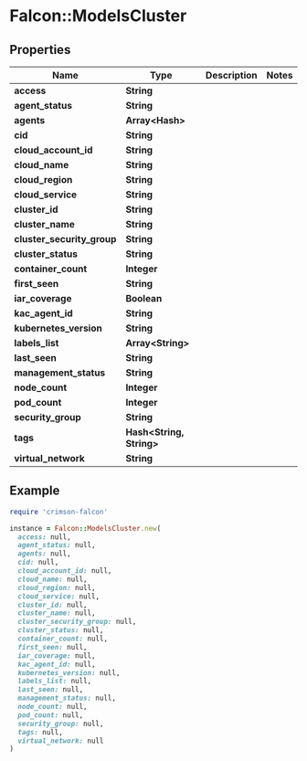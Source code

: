 # Falcon::ModelsCluster

## Properties

| Name | Type | Description | Notes |
| ---- | ---- | ----------- | ----- |
| **access** | **String** |  |  |
| **agent_status** | **String** |  |  |
| **agents** | **Array&lt;Hash&gt;** |  |  |
| **cid** | **String** |  |  |
| **cloud_account_id** | **String** |  |  |
| **cloud_name** | **String** |  |  |
| **cloud_region** | **String** |  |  |
| **cloud_service** | **String** |  |  |
| **cluster_id** | **String** |  |  |
| **cluster_name** | **String** |  |  |
| **cluster_security_group** | **String** |  |  |
| **cluster_status** | **String** |  |  |
| **container_count** | **Integer** |  |  |
| **first_seen** | **String** |  |  |
| **iar_coverage** | **Boolean** |  |  |
| **kac_agent_id** | **String** |  |  |
| **kubernetes_version** | **String** |  |  |
| **labels_list** | **Array&lt;String&gt;** |  |  |
| **last_seen** | **String** |  |  |
| **management_status** | **String** |  |  |
| **node_count** | **Integer** |  |  |
| **pod_count** | **Integer** |  |  |
| **security_group** | **String** |  |  |
| **tags** | **Hash&lt;String, String&gt;** |  |  |
| **virtual_network** | **String** |  |  |

## Example

```ruby
require 'crimson-falcon'

instance = Falcon::ModelsCluster.new(
  access: null,
  agent_status: null,
  agents: null,
  cid: null,
  cloud_account_id: null,
  cloud_name: null,
  cloud_region: null,
  cloud_service: null,
  cluster_id: null,
  cluster_name: null,
  cluster_security_group: null,
  cluster_status: null,
  container_count: null,
  first_seen: null,
  iar_coverage: null,
  kac_agent_id: null,
  kubernetes_version: null,
  labels_list: null,
  last_seen: null,
  management_status: null,
  node_count: null,
  pod_count: null,
  security_group: null,
  tags: null,
  virtual_network: null
)
```

